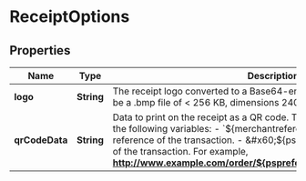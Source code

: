 

# ReceiptOptions


## Properties

| Name | Type | Description | Notes |
|------------ | ------------- | ------------- | -------------|
|**logo** | **String** | The receipt logo converted to a Base64-encoded string. The image must be a .bmp file of &lt; 256 KB, dimensions 240 (H) x 384 (W) px. |  [optional] |
|**qrCodeData** | **String** | Data to print on the receipt as a QR code. This can include static text and the following variables:  - &#x60;${merchantreference}&#x60;: the merchant reference of the transaction. - &#x60;${pspreference}&#x60;: the PSP reference of the transaction.   For example, **http://www.example.com/order/${pspreference}/${merchantreference}**. |  [optional] |



